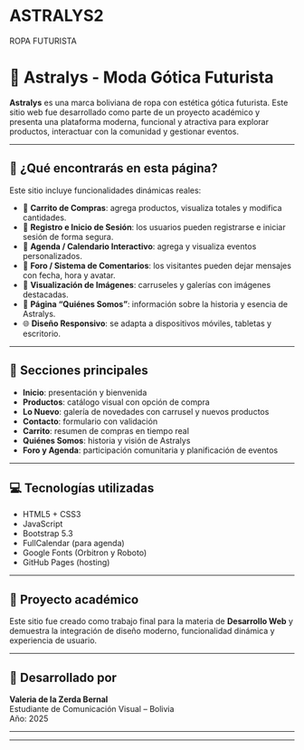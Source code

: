 # ASTRALYS2
ROPA FUTURISTA
# 🌌 Astralys - Moda Gótica Futurista

**Astralys** es una marca boliviana de ropa con estética gótica futurista. Este sitio web fue desarrollado como parte de un proyecto académico y presenta una plataforma moderna, funcional y atractiva para explorar productos, interactuar con la comunidad y gestionar eventos.

---

## 🧩 ¿Qué encontrarás en esta página?

Este sitio incluye funcionalidades dinámicas reales:

- 🛒 **Carrito de Compras**: agrega productos, visualiza totales y modifica cantidades.
- 🔐 **Registro e Inicio de Sesión**: los usuarios pueden registrarse e iniciar sesión de forma segura.
- 📅 **Agenda / Calendario Interactivo**: agrega y visualiza eventos personalizados.
- 💬 **Foro / Sistema de Comentarios**: los visitantes pueden dejar mensajes con fecha, hora y avatar.
- 📸 **Visualización de Imágenes**: carruseles y galerías con imágenes destacadas.
- 📄 **Página “Quiénes Somos”**: información sobre la historia y esencia de Astralys.
- 🌐 **Diseño Responsivo**: se adapta a dispositivos móviles, tabletas y escritorio.

---

## 🖤 Secciones principales

- **Inicio**: presentación y bienvenida
- **Productos**: catálogo visual con opción de compra
- **Lo Nuevo**: galería de novedades con carrusel y nuevos productos
- **Contacto**: formulario con validación
- **Carrito**: resumen de compras en tiempo real
- **Quiénes Somos**: historia y visión de Astralys
- **Foro y Agenda**: participación comunitaria y planificación de eventos

---

## 💻 Tecnologías utilizadas

- HTML5 + CSS3
- JavaScript
- Bootstrap 5.3
- FullCalendar (para agenda)
- Google Fonts (Orbitron y Roboto)
- GitHub Pages (hosting)

---

## 🚀 Proyecto académico

Este sitio fue creado como trabajo final para la materia de **Desarrollo Web** y demuestra la integración de diseño moderno, funcionalidad dinámica y experiencia de usuario.

---

## 📍 Desarrollado por

**Valeria de la Zerda Bernal**  
Estudiante de Comunicación Visual – Bolivia  
Año: 2025

---


---
